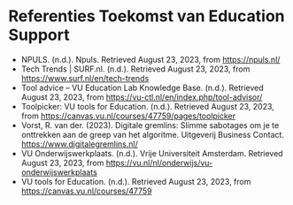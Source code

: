 # Referenties Toekomst van Education Support

* NPULS. (n.d.). Npuls. Retrieved August 23, 2023, from https://npuls.nl/
* Tech Trends | SURF.nl. (n.d.). Retrieved August 23, 2023, from https://www.surf.nl/en/tech-trends
* Tool advice – VU Education Lab Knowledge Base. (n.d.). Retrieved August 23, 2023, from https://vu-ctl.nl/en/index.php/tool-advisor/
* Toolpicker: VU tools for Education. (n.d.). Retrieved August 23, 2023, from https://canvas.vu.nl/courses/47759/pages/toolpicker
* Vorst, R. van der. (2023). Digitale gremlins: Slimme sabotages om je te onttrekken aan de greep van het algoritme. Uitgeverij Business Contact. https://www.digitalegremlins.nl/
* VU Onderwijswerkplaats. (n.d.). Vrije Universiteit Amsterdam. Retrieved August 23, 2023, from https://vu.nl/nl/onderwijs/vu-onderwijswerkplaats
* VU tools for Education. (n.d.). Retrieved August 23, 2023, from https://canvas.vu.nl/courses/47759
